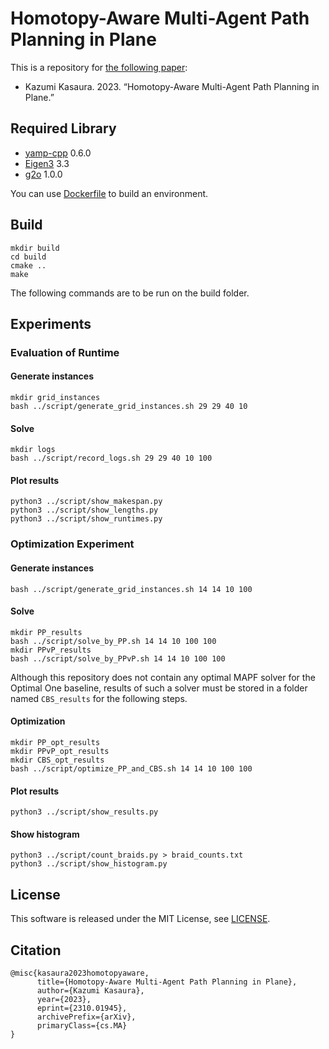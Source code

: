 # Homotopy-Aware Multi-Agent Path Planning in Plane
This is a repository for [the following paper](https://arxiv.org/abs/2310.01945):
- Kazumi Kasaura. 2023. “Homotopy-Aware Multi-Agent Path Planning in Plane.”


## Required Library

- [yamp-cpp](https://github.com/jbeder/yaml-cpp) 0.6.0
- [Eigen3](https://eigen.tuxfamily.org/index.php) 3.3
- [g2o](https://github.com/RainerKuemmerle/g2o) 1.0.0

You can use [Dockerfile](Dockerfile) to build an environment.

## Build
```
mkdir build
cd build
cmake ..
make
```
The following commands are to be run on the build folder.

## Experiments

### Evaluation of Runtime

#### Generate instances
```
mkdir grid_instances
bash ../script/generate_grid_instances.sh 29 29 40 10
```

#### Solve
```
mkdir logs
bash ../script/record_logs.sh 29 29 40 10 100
```

#### Plot results

```
python3 ../script/show_makespan.py
python3 ../script/show_lengths.py
python3 ../script/show_runtimes.py
```

### Optimization Experiment

#### Generate instances
```
bash ../script/generate_grid_instances.sh 14 14 10 100
```

#### Solve

```
mkdir PP_results
bash ../script/solve_by_PP.sh 14 14 10 100 100
mkdir PPvP_results
bash ../script/solve_by_PPvP.sh 14 14 10 100 100
```

Although this repository does not contain any optimal MAPF solver for the Optimal One baseline,
results of such a solver must be stored in a folder named `CBS_results` for the following steps.

#### Optimization

```
mkdir PP_opt_results
mkdir PPvP_opt_results
mkdir CBS_opt_results
bash ../script/optimize_PP_and_CBS.sh 14 14 10 100 100
```

#### Plot results

```
python3 ../script/show_results.py
```

#### Show histogram
```
python3 ../script/count_braids.py > braid_counts.txt
python3 ../script/show_histogram.py
```
## License
This software is released under the MIT License, see [LICENSE](LICENSE).

## Citation
```
@misc{kasaura2023homotopyaware,
      title={Homotopy-Aware Multi-Agent Path Planning in Plane}, 
      author={Kazumi Kasaura},
      year={2023},
      eprint={2310.01945},
      archivePrefix={arXiv},
      primaryClass={cs.MA}
}
```
